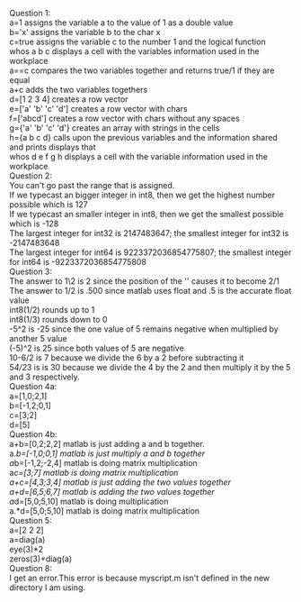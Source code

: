 Question 1:  
a=1 assigns the variable a to the value of 1 as a double value  
b='x' assigns the variable b to the char x  
c=true assigns the variable c to the number 1 and the logical function  
whos a b c displays a cell with the variables information used in the workplace  
a==c compares the two variables together and returns true/1 if they are equal  
a+c adds the two variables togethers  
d=[1 2 3 4] creates a row vector    
e=['a' 'b' 'c' 'd'] creates a row vector with chars  
f=['abcd'] creates a row vector with chars without any spaces  
g={'a' 'b' 'c' 'd'} creates an array with strings in the cells  
h={a b c d} calls upon the previous variables and the information shared and prints displays that  
whos d e f g h displays a cell with the variable information used in the workplace   
Question 2:  
You can't go past the range that is assigned.   
If we typecast an bigger integer in int8, then we get the highest number possible which is 127  
If we typecast an smaller integer in int8, then we get the smallest possible which is -128  
The largest integer for int32 is 2147483647; the smallest integer for int32 is -2147483648  
The largest integer for int64 is 9223372036854775807; the smallest integer for int64 is -9223372036854775808  
Question 3:  
The answer to 1\2 is 2 since the position of the '\' causes it to become 2/1  
The answer to 1/2 is .500 since matlab uses float and .5 is the accurate float value  
int8(1/2) rounds up to 1  
int8(1/3) rounds down to 0  
-5^2 is -25 since the one value of 5 remains negative when multiplied by another 5 value  
(-5)^2 is 25 since both values of 5 are negative  
10-6/2 is 7 because we divide the 6 by a 2 before subtracting it  
5*4/2*3 is is 30 because we divide the 4 by the 2 and then multiply it by the 5 and 3 respectively.  
Question 4a:  
a=[1,0;2,1]  
b=[-1,2;0,1]  
c=[3;2]  
d=[5]  
Question 4b:  
 a+b=[0,2;2,2] matlab is just adding a and b together.  
 a.*b=[-1,0;0,1] matlab is just multiply a and b together  
 a*b=[-1,2;-2,4] matlab is doing matrix multiplication  
 a*c=[3;7] matlab is doing matrix multiplication  
 a+c=[4,3;3,4] matlab is just adding the two values together  
 a+d=[6,5;6,7] matlab is adding the two values together  
 a*d=[5,0;5,10] matlab is doing multiplication  
 a.*d=[5,0;5,10] matlab is doing matrix multiplication  
Question 5:    
a=[2 2 2]    
a=diag(a)    
eye(3)*2  
zeros(3)+diag(a)  
Question 8:  
I get an error.This error is because myscript.m isn't defined in the new directory I am using.  
